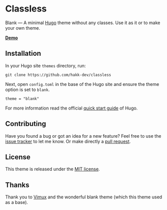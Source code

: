 # Classless

Blank — A minimal [Hugo](https://gohugo.io/) theme without any classes. Use it as it or to make your own theme.

**[Demo](https://classless-demo.hakk.dev/)**


## Installation

In your Hugo site `themes` directory, run:

```
git clone https://github.com/hakk-dev/classless
```

Next, open `config.toml` in the base of the Hugo site and ensure the theme option is set to `blank`.

```
theme = "blank"
```

For more information read the official [quick start guide](https://gohugo.io/getting-started/quick-start/) of Hugo.

## Contributing

Have you found a bug or got an idea for a new feature? Feel free to use the [issue tracker](https://github.com/hakk-dev/classless/issues) to let me know. Or make directly a [pull request](https://github.com/hakk-dev/classless/pulls).

## License

This theme is released under the [MIT license](https://github.com/hakk-dev/classless/blob/master/LICENSE).


## Thanks 

Thank you to [Vimux](https://github.com/Vimux/blank) and the wonderful blank theme (which this theme used as a base).